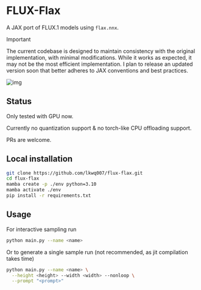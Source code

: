 # FLUX-Flax

A JAX port of FLUX.1 models using `flax.nnx`. 

> [!IMPORTANT] 
> The current codebase is designed to maintain consistency with the original implementation, with minimal modifications. While it works as expected, it may not be the most efficient implementation. I plan to release an updated version soon that better adheres to JAX conventions and best practices.

![img](https://github.com/user-attachments/assets/77a9bf56-8da7-434d-9faf-1510a33e63dd)

## Status

Only tested with GPU now. 

Currently no quantization support & no torch-like CPU offloading support. 

PRs are welcome.

## Local installation

```bash
git clone https://github.com/lkwq007/flux-flax.git
cd flux-flax
mamba create -p ./env python=3.10
mamba activate ./env
pip install -r requirements.txt
```

## Usage

For interactive sampling run

```bash
python main.py --name <name>
```

Or to generate a single sample run (not recommended, as jit compilation takes time)

```bash
python main.py --name <name> \
  --height <height> --width <width> --nonloop \
  --prompt "<prompt>"
```
